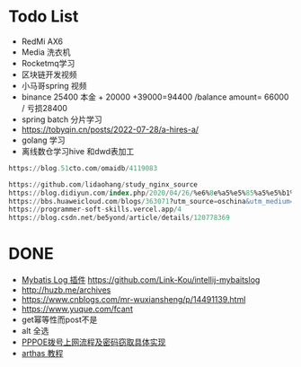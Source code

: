 # Todo List
* RedMi AX6
* Media 洗衣机
* Rocketmq学习
* 区块链开发视频
* 小马哥spring 视频
* binance 25400 本金 + 20000 +39000=94400  /balance amount= 66000 / 亏损28400
* spring batch 分片学习
* https://tobyqin.cn/posts/2022-07-28/a-hires-a/
* golang 学习
* 离线数仓学习hive 和dwd表加工
``` sql
https://blog.51cto.com/omaidb/4119083

https://github.com/lidaohang/study_nginx_source
https://blog.didiyun.com/index.php/2020/04/26/%e6%8e%a5%e5%85%a5%e5%b1%82nginx%e6%9e%b6%e6%9e%84%e5%8f%8a%e6%a8%a1%e5%9d%97%e4%bb%8b%e7%bb%8d%e5%88%86%e4%ba%ab/
https://bbs.huaweicloud.com/blogs/363071?utm_source=oschina&utm_medium=bbs-ex&utm_campaign=other&utm_content=content
https://programmer-soft-skills.vercel.app/4
https://blog.csdn.net/be5yond/article/details/120778369
```


# DONE
* [Mybatis Log 插件](https://github.com/Link-Kou/intellij-mybaitslog) https://github.com/Link-Kou/intellij-mybaitslog
* http://huzb.me/archives
* https://www.cnblogs.com/mr-wuxiansheng/p/14491139.html
* https://www.yuque.com/fcant
* get幂等性而post不是
* alt 全选
* [PPPOE拨号上网流程及密码窃取具体实现](https://www.cnblogs.com/sky-star/p/pppoe.html)
* [arthas 教程](https://www.sunshanpeng.com/tags/arthas/)